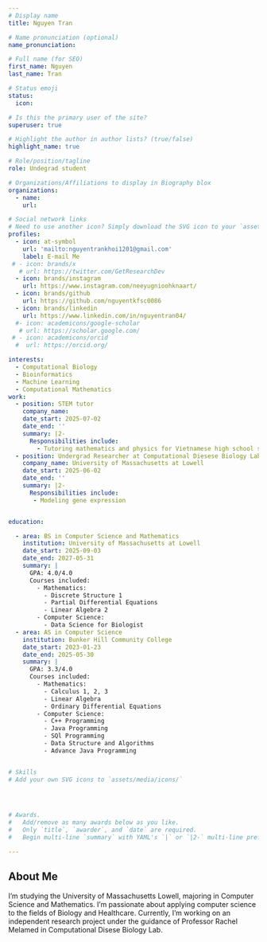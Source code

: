 ```yaml
---
# Display name
title: Nguyen Tran

# Name pronunciation (optional)
name_pronunciation:

# Full name (for SEO)
first_name: Nguyen
last_name: Tran

# Status emoji
status:
  icon: 

# Is this the primary user of the site?
superuser: true

# Highlight the author in author lists? (true/false)
highlight_name: true

# Role/position/tagline
role: Undegrad student

# Organizations/Affiliations to display in Biography blox
organizations:
  - name: 
    url: 

# Social network links
# Need to use another icon? Simply download the SVG icon to your `assets/media/icons/` folder.
profiles:
  - icon: at-symbol
    url: 'mailto:nguyentrankhoi1201@gmail.com'
    label: E-mail Me
 # - icon: brands/x
   # url: https://twitter.com/GetResearchDev
  - icon: brands/instagram
    url: https://www.instagram.com/neeyugnioohknaart/
  - icon: brands/github
    url: https://github.com/nguyentkfsc0086
  - icon: brands/linkedin
    url: https://www.linkedin.com/in/nguyentran04/
  #- icon: academicons/google-scholar
   # url: https://scholar.google.com/
 # - icon: academicons/orcid
  #  url: https://orcid.org/

interests:
  - Computational Biology
  - Bioinformatics
  - Machine Learning
  - Computational Mathematics
work:
  - position: STEM tutor
    company_name:
    date_start: 2025-07-02
    date_end: ''
    summary: |2-
      Responsibilities include:
        - Tutoring mathematics and physics for Vietnamese high school students
  - position: Undergrad Researcher at Computational Diesese Biology Lab
    company_name: University of Massachusetts at Lowell
    date_start: 2025-06-02
    date_end: ''
    summary: |2-
      Responsibilities include:
       - Modeling gene expression


education:

  - area: BS in Computer Science and Mathematics
    institution: University of Massachusetts at Lowell
    date_start: 2025-09-03
    date_end: 2027-05-31
    summary: |
      GPA: 4.0/4.0    
      Courses included:
        - Mathematics:
          - Discrete Structure 1
          - Partial Differential Equations
          - Linear Algebra 2
        - Computer Science:
          - Data Science for Biologist
  - area: AS in Computer Science
    institution: Bunker Hill Community College
    date_start: 2023-01-23
    date_end: 2025-05-30
    summary: |
      GPA: 3.3/4.0    
      Courses included:
        - Mathematics:
          - Calculus 1, 2, 3
          - Linear Algebra
          - Ordinary Differential Equations
        - Computer Science:
          - C++ Programming
          - Java Programming
          - SQl Programming
          - Data Structure and Algorithms
          - Advance Java Programming


# Skills
# Add your own SVG icons to `assets/media/icons/`


 

# Awards.
#   Add/remove as many awards below as you like.
#   Only `title`, `awarder`, and `date` are required.
#   Begin multi-line `summary` with YAML's `|` or `|2-` multi-line prefix and indent 2 spaces below.

---
```


## About Me

I’m studying the University of Massachusetts Lowell, majoring in Computer Science and Mathematics. I’m passionate about applying computer science to the fields of Biology and Healthcare. Currently, I’m working on an independent research project under the guidance of Professor Rachel Melamed in Computational Disese Biology Lab.